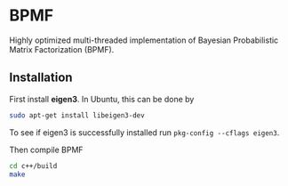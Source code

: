 # BPMF

Highly optimized multi-threaded implementation of Bayesian Probabilistic Matrix 
Factorization (BPMF).

## Installation
First install **eigen3**. In Ubuntu, this can be done by
```bash
sudo apt-get install libeigen3-dev
```
To see if eigen3 is successfully installed run `pkg-config --cflags eigen3`.

Then compile BPMF
```bash
cd c++/build
make
```

